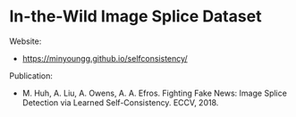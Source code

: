 # In-the-Wild Image Splice Dataset

Website:
- https://minyoungg.github.io/selfconsistency/

Publication:
- M. Huh, A. Liu, A. Owens, A. A. Efros. Fighting Fake News: Image Splice Detection via Learned Self-Consistency. ECCV, 2018.